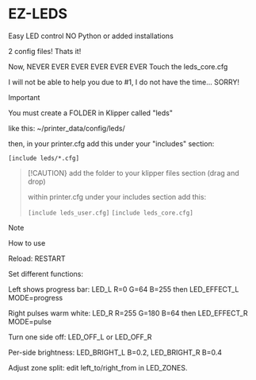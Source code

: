 # EZ-LEDS
Easy LED control NO Python or added installations

2 config files! Thats it!

Now, NEVER EVER EVER EVER EVER EVER Touch the leds_core.cfg 

I will not be able to help you due to #1, I do not have the time... SORRY!

>[!IMPORTANT]
>
>You must create a FOLDER in Klipper called "leds"
>
>like this:
>~/printer_data/config/leds/
>
>then, in your printer.cfg add this under your "includes" section:
>
>```[include leds/*.cfg]```
>

>[!CAUTION}
>add the folder to your klipper files section (drag and drop)
>
>within printer.cfg under your includes section add this:
>
>`[include leds_user.cfg]`
>`[include leds_core.cfg]`
>
>



>[!NOTE]
>How to use
>
>Reload: RESTART
>
>Set different functions:
>
>Left shows progress bar: LED_L R=0 G=64 B=255 then LED_EFFECT_L MODE=progress
>
>Right pulses warm white: LED_R R=255 G=180 B=64 then LED_EFFECT_R MODE=pulse
>
>Turn one side off: LED_OFF_L or LED_OFF_R
>
>Per-side brightness: LED_BRIGHT_L B=0.2, LED_BRIGHT_R B=0.4
>
>Adjust zone split: edit left_to/right_from in LED_ZONES.
